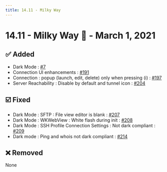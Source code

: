 ```yaml
---
title: 14.11 - Milky Way
---
```

# 14.11 - Milky Way :milky_way: - March 1, 2021

## :white_check_mark: Added
* Dark Mode : [#7](https://github.com/isontheline/pro.webssh.net/issues/7)
* Connection UI enhancements : [#191](https://github.com/isontheline/pro.webssh.net/issues/191)
* Connection : popup (launch, edit, delete) only when pressing (i) : [#197](https://github.com/isontheline/pro.webssh.net/issues/197)
* Server Reachability : Disable by default and tunnel icon : [#204](https://github.com/isontheline/pro.webssh.net/issues/204)

## :ballot_box_with_check: Fixed
* Dark Mode : SFTP : File view editor is blank : [#207](https://github.com/isontheline/pro.webssh.net/issues/207)
* Dark Mode : WKWebView : White flash during init : [#208](https://github.com/isontheline/pro.webssh.net/issues/208)
* Dark Mode : SSH Profile Connection Settings : Not dark compliant : [#209](https://github.com/isontheline/pro.webssh.net/issues/209)
* Dark mode : Ping and whois not dark compliant : [#214](https://github.com/isontheline/pro.webssh.net/issues/214)

## :x: Removed
None